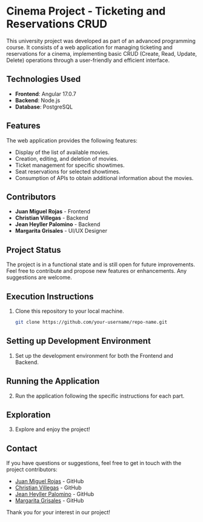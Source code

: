 # Cinema Project - Ticketing and Reservations CRUD

This university project was developed as part of an advanced programming course. It consists of a web application for managing ticketing and reservations for a cinema, implementing basic CRUD (Create, Read, Update, Delete) operations through a user-friendly and efficient interface.

## Technologies Used

- **Frontend**: Angular 17.0.7
- **Backend**: Node.js
- **Database**: PostgreSQL

## Features

The web application provides the following features:

- Display of the list of available movies.
- Creation, editing, and deletion of movies.
- Ticket management for specific showtimes.
- Seat reservations for selected showtimes.
- Consumption of APIs to obtain additional information about the movies.

## Contributors

- **Juan Miguel Rojas** - Frontend
- **Christian Villegas** - Backend
- **Jean Heyller Palomino** - Backend
- **Margarita Grisales** - UI/UX Designer

## Project Status

The project is in a functional state and is still open for future improvements. Feel free to contribute and propose new features or enhancements. Any suggestions are welcome.

## Execution Instructions

1. Clone this repository to your local machine.
   ```bash
   git clone https://github.com/your-username/repo-name.git

## Setting up Development Environment

1. Set up the development environment for both the Frontend and Backend.

## Running the Application

2. Run the application following the specific instructions for each part.

## Exploration

3. Explore and enjoy the project!

## Contact

If you have questions or suggestions, feel free to get in touch with the project contributors:

- [Juan Miguel Rojas](https://github.com/JuanMiguelRojas96) - GitHub
- [Christian Villegas](https://github.com/Blessed0314) - GitHub
- [Jean Heyller Palomino](https://github.com/jean-heyller) - GitHub
- [Margarita Grisales](https://github.com/MargaritaGrisales) - GitHub

Thank you for your interest in our project!

